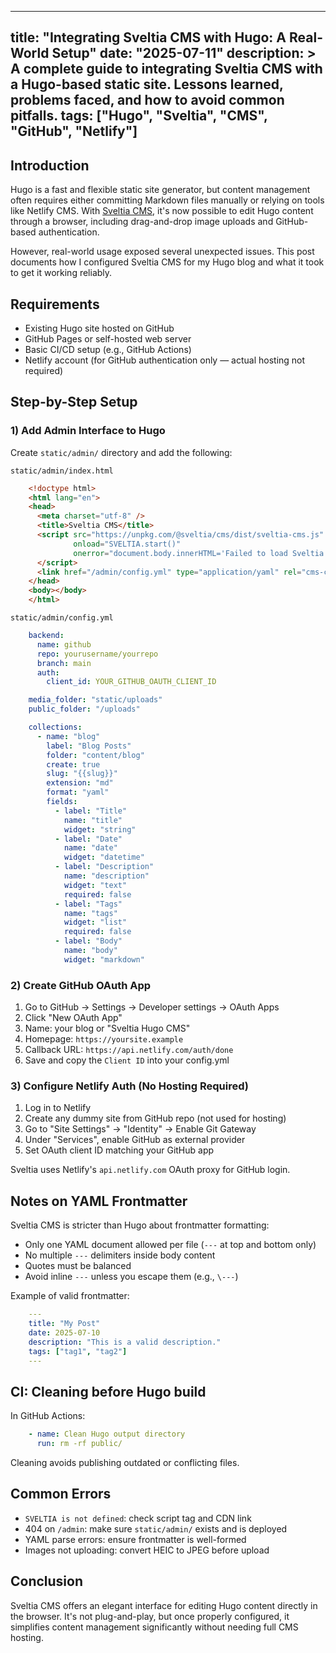 
---
title: "Integrating Sveltia CMS with Hugo: A Real-World Setup"
date: "2025-07-11"
description: >
    A complete guide to integrating Sveltia CMS with a Hugo-based static
    site. Lessons learned, problems faced, and how to avoid common pitfalls.
tags: ["Hugo", "Sveltia", "CMS", "GitHub", "Netlify"]
---

## Introduction

Hugo is a fast and flexible static site generator, but content management often
requires either committing Markdown files manually or relying on tools like
Netlify CMS. With [Sveltia CMS](https://github.com/sveltia/sveltia-cms),
it's now possible to edit Hugo content through a browser, including
drag-and-drop image uploads and GitHub-based authentication.

However, real-world usage exposed several unexpected issues. This post documents
how I configured Sveltia CMS for my Hugo blog
and what it took to get it working reliably.

## Requirements

- Existing Hugo site hosted on GitHub
- GitHub Pages or self-hosted web server
- Basic CI/CD setup (e.g., GitHub Actions)
- Netlify account (for GitHub authentication only — actual hosting not required)

## Step-by-Step Setup

### 1) Add Admin Interface to Hugo

Create `static/admin/` directory and add the following:

`static/admin/index.html`

```html
    <!doctype html>
    <html lang="en">
    <head>
      <meta charset="utf-8" />
      <title>Sveltia CMS</title>
      <script src="https://unpkg.com/@sveltia/cms/dist/sveltia-cms.js"
              onload="SVELTIA.start()"
              onerror="document.body.innerHTML='Failed to load Sveltia CMS'">
      </script>
      <link href="/admin/config.yml" type="application/yaml" rel="cms-config-url" />
    </head>
    <body></body>
    </html>
```

`static/admin/config.yml`

```yml
    backend:
      name: github
      repo: yourusername/yourrepo
      branch: main
      auth:
        client_id: YOUR_GITHUB_OAUTH_CLIENT_ID

    media_folder: "static/uploads"
    public_folder: "/uploads"

    collections:
      - name: "blog"
        label: "Blog Posts"
        folder: "content/blog"
        create: true
        slug: "{{slug}}"
        extension: "md"
        format: "yaml"
        fields:
          - label: "Title"
            name: "title"
            widget: "string"
          - label: "Date"
            name: "date"
            widget: "datetime"
          - label: "Description"
            name: "description"
            widget: "text"
            required: false
          - label: "Tags"
            name: "tags"
            widget: "list"
            required: false
          - label: "Body"
            name: "body"
            widget: "markdown"
```

### 2) Create GitHub OAuth App

1. Go to GitHub → Settings → Developer settings → OAuth Apps
2. Click "New OAuth App"
3. Name: your blog or "Sveltia Hugo CMS"
4. Homepage: `https://yoursite.example`
5. Callback URL: `https://api.netlify.com/auth/done`
6. Save and copy the `Client ID` into your config.yml

### 3) Configure Netlify Auth (No Hosting Required)

1. Log in to Netlify
2. Create any dummy site from GitHub repo (not used for hosting)
3. Go to "Site Settings" → "Identity" → Enable Git Gateway
4. Under "Services", enable GitHub as external provider
5. Set OAuth client ID matching your GitHub app

Sveltia uses Netlify's `api.netlify.com` OAuth proxy for GitHub login.

## Notes on YAML Frontmatter

Sveltia CMS is stricter than Hugo about frontmatter formatting:

- Only one YAML document allowed per file (`---` at top and bottom only)
- No multiple `---` delimiters inside body content
- Quotes must be balanced
- Avoid inline `---` unless you escape them (e.g., `\---`)

Example of valid frontmatter:

```yaml
    ---
    title: "My Post"
    date: 2025-07-10
    description: "This is a valid description."
    tags: ["tag1", "tag2"]
    ---
```

## CI: Cleaning before Hugo build

In GitHub Actions:

```yaml
    - name: Clean Hugo output directory
      run: rm -rf public/
```

Cleaning avoids publishing outdated or conflicting files.

## Common Errors

- `SVELTIA is not defined`: check script tag and CDN link
- 404 on `/admin`: make sure `static/admin/` exists and is deployed
- YAML parse errors: ensure frontmatter is well-formed
- Images not uploading: convert HEIC to JPEG before upload

## Conclusion

Sveltia CMS offers an elegant interface for editing Hugo content directly in the
browser. It's not plug-and-play, but once properly configured, it simplifies
content management significantly without needing full CMS hosting.
